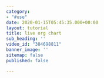 ```yaml
---
category:
- "#use"
date: 2020-01-15T05:45:35.000+00:00
layout: tutorial
title: live org chart
sub_heading: ''
video_id: "384698811"
banner_image: ''
sitemap: false
published: false

---
```

